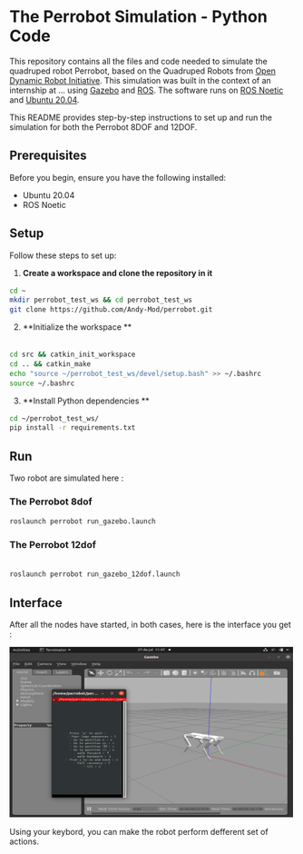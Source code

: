 # The Perrobot Simulation - Python Code

This repository contains all the files and code needed to simulate the quadruped robot Perrobot, based on the Quadruped Robots from [Open Dynamic Robot Initiative](https://github.com/open-dynamic-robot-initiative/). This simulation was built in the context of an internship at ... using [Gazebo](https://gazebosim.org/home) and [ROS](https://www.ros.org/). The software runs on [ROS Noetic](http://wiki.ros.org/noetic) and [Ubuntu 20.04](http://www.releases.ubuntu.com/20.04/).

This README provides step-by-step instructions to set up and run the simulation for both the Perrobot 8DOF and 12DOF.

## Prerequisites

Before you begin, ensure you have the following installed:

- Ubuntu 20.04
- ROS Noetic

## Setup

Follow these steps to set up:

1. **Create a workspace and clone the repository in it**

```sh
cd ~
mkdir perrobot_test_ws && cd perrobot_test_ws
git clone https://github.com/Andy-Mod/perrobot.git

```

2. **Initialize the workspace **

```sh

cd src && catkin_init_workspace
cd .. && catkin_make
echo "source ~/perrobot_test_ws/devel/setup.bash" >> ~/.bashrc
source ~/.bashrc

```

3. **Install Python dependencies **

```sh
cd ~/perrobot_test_ws/
pip install -r requirements.txt

```
## Run

Two robot are simulated here : 

### The Perrobot 8dof 

```sh
roslaunch perrobot run_gazebo.launch

```

### The Perrobot 12dof 
```sh

roslaunch perrobot run_gazebo_12dof.launch 

```

## Interface 
After all the nodes have started, in both cases, here is the interface you get : 

<img src="resources/interface.png" alt="Interface" width="500" height="300">

Using your keybord, you can make the robot perform defferent set of actions.


